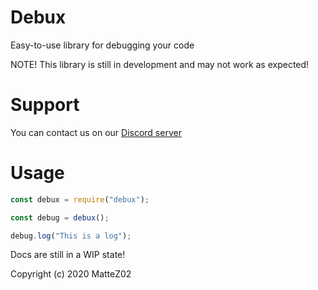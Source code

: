 # Debux

Easy-to-use library for debugging your code

NOTE! This library is still in development and may not work as expected!

# Support

You can contact us on our [Discord server](https://discord.gg/2qFkF3qqmu)

# Usage

```js
const debux = require("debux");

const debug = debux();

debug.log("This is a log");
```

Docs are still in a WIP state!


Copyright (c) 2020 MatteZ02